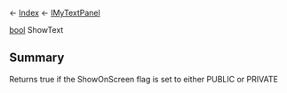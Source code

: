 ← [Index](Api-Index) ← [IMyTextPanel](Sandbox.ModAPI.Ingame.IMyTextPanel)

[bool](System.Boolean) ShowText

## Summary

Returns true if the ShowOnScreen flag is set to either PUBLIC or PRIVATE

